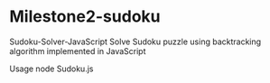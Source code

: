# Milestone2-sudoku

Sudoku-Solver-JavaScript
Solve Sudoku puzzle using backtracking algorithm implemented in JavaScript

Usage
node Sudoku.js
